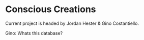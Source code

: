 # Conscious Creations

Current project is headed by Jordan Hester & Gino Costantiello.

Gino: Whats this database?
